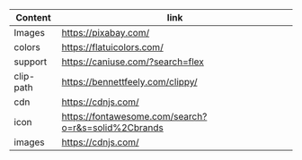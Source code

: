 

| Content | link |
| ----------- | ----------- |
| Images |  https://pixabay.com/ |
| colors |  https://flatuicolors.com/|
| support | https://caniuse.com/?search=flex |
| clip-path |https://bennettfeely.com/clippy/|
| cdn |  https://cdnjs.com/|
| icon | https://fontawesome.com/search?o=r&s=solid%2Cbrands|
| images|  https://cdnjs.com/|
